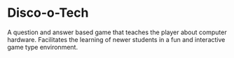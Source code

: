 # Disco-o-Tech
 A question and answer based game that teaches the player about computer hardware. Facilitates the learning of newer students in a fun and interactive game type environment. 
